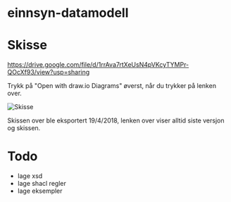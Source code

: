 # einnsyn-datamodell

# Skisse

https://drive.google.com/file/d/1rrAva7rtXeUsN4pVKcyTYMPr-QOcXf93/view?usp=sharing

Trykk på "Open with draw.io Diagrams" øverst, når du trykker på lenken over.

![Skisse](Møtemodell.png)

Skissen over ble eksportert 19/4/2018, lenken over viser alltid siste versjon og skissen.

# Todo
 - lage xsd
 - lage shacl regler
 - lage eksempler
